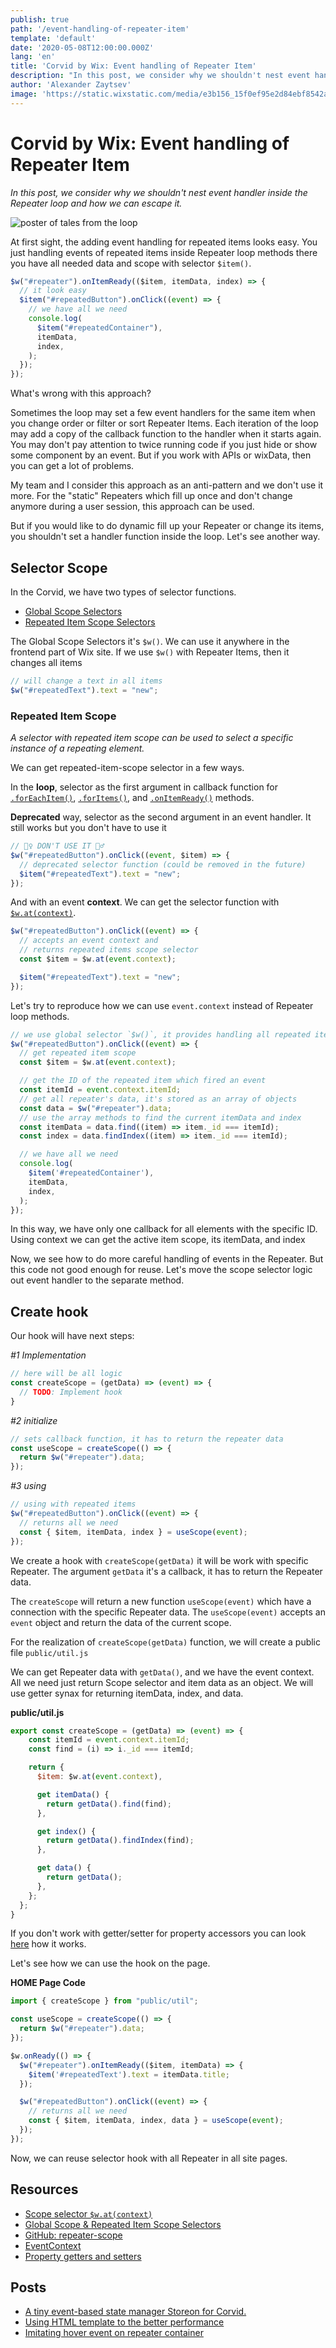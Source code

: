 ```yaml
---
publish: true
path: '/event-handling-of-repeater-item'
template: 'default'
date: '2020-05-08T12:00:00.000Z'
lang: 'en'
title: 'Corvid by Wix: Event handling of Repeater Item'
description: "In this post, we consider why we shouldn't nest event handler inside the Repeater loop and how we can escape it"
author: 'Alexander Zaytsev'
image: 'https://static.wixstatic.com/media/e3b156_15f0ef95e2d84ebf8542a488260e3001~mv2.jpg/v2/fill/w_300,h_300/i.jpg'
---
```


# Corvid by Wix: Event handling of Repeater Item

*In this post, we consider why we shouldn't nest event handler inside the Repeater loop and how we can escape it.*

![poster of tales from the loop](https://static.wixstatic.com/media/e3b156_15f0ef95e2d84ebf8542a488260e3001~mv2.jpg)

At first sight, the adding event handling for repeated items looks easy.
You just handling events of repeated items inside Repeater loop methods there you have all needed data and scope with selector `$item()`.

```js
$w("#repeater").onItemReady(($item, itemData, index) => {
  // it look easy
  $item("#repeatedButton").onClick((event) => {
    // we have all we need
    console.log(
      $item("#repeatedContainer"),
      itemData,
      index,
    );
  });
});
```

What's wrong with this approach?

Sometimes the loop may set a few event handlers for the same item when you change order or filter or sort Repeater Items.
Each iteration of the loop may add a copy of the callback function to the handler when it starts again. You may don't pay attention to twice running code if you just hide or show some component by an event.
But if you work with APIs or wixData, then you can get a lot of problems.

My team and I consider this approach as an anti-pattern and we don't use it more.
For the "static" Repeaters which fill up once and don't change anymore during a user session, this approach can be used.

But if you would like to do dynamic fill up your Repeater or change its items, you shouldn't set a handler function inside the loop. Let's see another way.

## Selector Scope

In the Corvid, we have two types of selector functions.

- [Global Scope Selectors](https://www.wix.com/corvid/reference/$w.Repeater.html#global-scope)
- [Repeated Item Scope Selectors](https://www.wix.com/corvid/reference/$w.Repeater.html#repeated-item-scope)

The Global Scope Selectors it's `$w()`. We can use it anywhere in the frontend part of Wix site.
If we use `$w()` with Repeater Items, then it changes all items

```js
// will change a text in all items
$w("#repeatedText").text = "new";
```

### Repeated Item Scope

*A selector with repeated item scope can be used to select a specific instance of a repeating element.*

We can get repeated-item-scope selector in a few ways.

In the **loop**, selector as the first argument in callback function for [`.forEachItem()`](https://www.wix.com/corvid/reference/$w.Repeater.html#forEachItem), [`.forItems()`](https://www.wix.com/corvid/reference/$w.Repeater.html#forItems), and [`.onItemReady()`](https://www.wix.com/corvid/reference/$w.Repeater.html#onItemReady) methods.

**Deprecated** way, selector as the second argument in an event handler.
It still works but you don't have to use it

```js
// 🙅‍♀️ DON'T USE IT 🙅‍♂️
$w("#repeatedButton").onClick((event, $item) => {
  // deprecated selector function (could be removed in the future)
  $item("#repeatedText").text = "new";
});
```

And with an event **context**. We can get the selector function with [`$w.at(context)`](https://www.wix.com/corvid/reference/$w.html#at).

```js
$w("#repeatedButton").onClick((event) => {
  // accepts an event context and
  // returns repeated items scope selector
  const $item = $w.at(event.context);

  $item("#repeatedText").text = "new";
});
```

Let's try to reproduce how we can use `event.context` instead of Repeater loop methods.

```js
// we use global selector `$w()`, it provides handling all repeated items
$w("#repeatedButton").onClick((event) => {
  // get repeated item scope
  const $item = $w.at(event.context);

  // get the ID of the repeated item which fired an event
  const itemId = event.context.itemId;
  // get all repeater's data, it's stored as an array of objects
  const data = $w("#repeater").data;
  // use the array methods to find the current itemData and index
  const itemData = data.find((item) => item._id === itemId);
  const index = data.findIndex((item) => item._id === itemId);

  // we have all we need
  console.log(
    $item('#repeatedContainer'),
    itemData,
    index,
  );
});
```

In this way, we have only one callback for all elements with the specific ID.
Using context we can get the active item scope, its itemData, and index

Now, we see how to do more careful handling of events in the Repeater.
But this code not good enough for reuse.
Let's move the scope selector logic out event handler to the separate method.

## Create hook

Our hook will have next steps:

*#1 Implementation*

```js
// here will be all logic
const createScope = (getData) => (event) => {
  // TODO: Implement hook
}
```

*#2 initialize*

```js
// sets callback function, it has to return the repeater data
const useScope = createScope(() => {
  return $w("#repeater").data;
});
```

*#3 using*

```js
// using with repeated items
$w("#repeatedButton").onClick((event) => {
  // returns all we need
  const { $item, itemData, index } = useScope(event);
});
```

We create a hook with `createScope(getData)` it will be work with specific Repeater. The argument `getData` it's a callback, it has to return the Repeater data.

The `createScope` will return a new function `useScope(event)` which have a connection with the specific Repeater data. The `useScope(event)` accepts an `event` object and return the data of the current scope.

For the realization of `createScope(getData)` function, we will create a public file `public/util.js`

We can get Repeater data with `getData()`, and we have the event context. All we need just return Scope selector and item data as an object. We will use getter synax for returning itemData, index, and data.

**public/util.js**

```js
export const createScope = (getData) => (event) => {
    const itemId = event.context.itemId;
    const find = (i) => i._id === itemId;

    return {
      $item: $w.at(event.context),

      get itemData() {
        return getData().find(find);
      },

      get index() {
        return getData().findIndex(find);
      },

      get data() {
        return getData();
      },
    };
  };
}
```

If you don't work with getter/setter for property accessors you can look [here](https://javascript.info/property-accessors) how it works.

 Let's see how we can use the hook on the page.

**HOME Page Code**

```js
import { createScope } from "public/util";

const useScope = createScope(() => {
  return $w("#repeater").data;
});

$w.onReady(() => {
  $w("#repeater").onItemReady(($item, itemData) => {
    $item('#repeatedText').text = itemData.title;
  });

  $w("#repeatedButton").onClick((event) => {
    // returns all we need
    const { $item, itemData, index, data } = useScope(event);
  });
});
```

Now, we can reuse selector hook with all Repeater in all site pages.

## Resources

- [Scope selector `$w.at(context)`](https://www.wix.com/corvid/reference/$w.html#at)
- [Global Scope & Repeated Item Scope Selectors](https://www.wix.com/corvid/reference/$w.Repeater.html#global-scope)
- [GitHub: repeater-scope](https://github.com/shoonia/repeater-scope)
- [EventContext](https://www.wix.com/corvid/reference/$w.Event.html#EventContext)
- [Property getters and setters](https://javascript.info/property-accessors)

## Posts

- [A tiny event-based state manager Storeon for Corvid.](/corvid-storeon)
- [Using HTML template to the better performance](/html-template-in-corvid)
- [Imitating hover event on repeater container](/corvid-imitate-hover-event)

